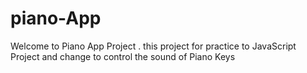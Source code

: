 # piano-App 
Welcome to Piano App Project . this project for practice to JavaScript Project and change to control the sound of Piano Keys 
